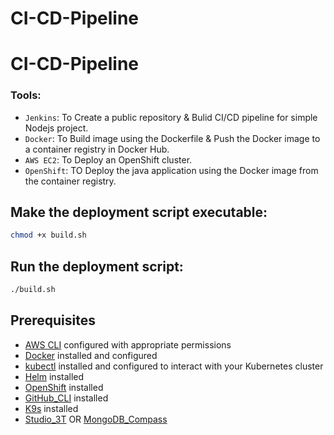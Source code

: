 # CI-CD-Pipeline
# CI-CD-Pipeline





### Tools: 
 - `Jenkins`: To Create a public repository & Bulid  CI/CD pipeline for  simple Nodejs project.
 - `Docker`: To Build  image using the Dockerfile & Push the Docker image to a container registry in Docker Hub.
 - `AWS EC2`: To Deploy an OpenShift cluster.
 - `OpenShift`: TO  Deploy the java application using the Docker image from the container registry.




## Make the deployment script executable:

   ```bash
   chmod +x build.sh
   ```

## Run the deployment script:

   ```bash
   ./build.sh
   ```
 




## Prerequisites

- [AWS CLI](https://docs.aws.amazon.com/cli/latest/userguide/getting-started-install.html) configured with appropriate permissions
- [Docker](https://docs.docker.com/engine/install/) installed and configured
- [kubectl](https://kubernetes.io/docs/tasks/tools/) installed and configured to interact with your Kubernetes cluster
- [Helm](https://helm.sh/docs/intro/install/) installed
- [OpenShift](https://gist.github.com/mehdihasan/3399998cba54bdec78deb9be4a0) installed
- [GitHub_CLI](https://github.com/cli/cli) installed
- [K9s](https://k9scli.io/topics/install/) installed
- [Studio_3T](https://studio3t.com/download/) OR [MongoDB_Compass](https://www.mongodb.com/try/download/atlascli)